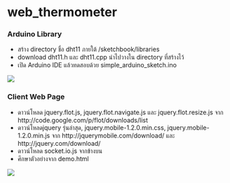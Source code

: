 web_thermometer
===============

<h3>Arduino Library </h3>
<ul>
<li> สร้าง directory ชื่อ dht11 ภายใต้ <home directory>/sketchbook/libraries</li>
<li> download dht11.h และ dht11.cpp  นำไปวางใน  directory  ที่สร้างไว้</li>
<li> เปิด Arduino IDE แล้วทดสอบด้วย simple_arduino_sketch.ino
</ul>
<img src='http://2.bp.blogspot.com/-SKcX7Au_IkA/UOExpkb4gmI/AAAAAAAAAgo/DPY7Qx431BE/s1600/IMG_2576.JPG'>

<h3>Client Web Page</h3>
<ul>
<li>ดาวน์โหลด 	jquery.flot.js,	jquery.flot.navigate.js และ 	jquery.flot.resize.js จาก http://code.google.com/p/flot/downloads/list
</li>
<li> ดาวน์โหลดjquery รุ่นล่าสุด, jquery.mobile-1.2.0.min.css, jquery.mobile-1.2.0.min.js  จาก http://jquerymobile.com/download/ และ http://jquery.com/download/</li>
<li>ดาวน์โหลด socket.io.js จากข้างบน</li>
<li>ศึกษาตัวอย่างจาก demo.html </li>
</ul>
<img src='http://sphotos-g.ak.fbcdn.net/hphotos-ak-prn1/735684_517611141605215_1358649620_o.png'>
